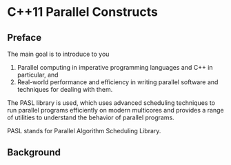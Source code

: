 # C++11 Parallel Constructs

## Preface

The main goal is to introduce to you
1. Parallel computing in imperative programming languages and C++ in particular, and
2. Real-world performance and efficiency in writing parallel software and techniques for dealing with them.

The PASL library is used, which uses advanced scheduling techniques to run parallel programs efficiently on modern multicores and provides a range of utilities to understand the behavior of parallel programs.

PASL stands for Parallel Algorithm Scheduling Library. 

## Background

